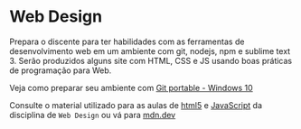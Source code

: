 # Web Design
Prepara o discente para ter habilidades com as ferramentas de desenvolvimento web em um ambiente com git, nodejs, npm e sublime text 3.
Serão produzidos alguns site com HTML, CSS e JS usando boas práticas de programação para Web.

Veja como preparar seu ambiente com [Git portable - Windows 10](https://youtu.be/CPPl0gNLYVg)

Consulte o material utilizado para as aulas de [html5](https://github.com/tmenegaz/webdesign/tree/master/html5/aula) e [JavaScript](https://github.com/tmenegaz/webdesign/tree/master/javaScript/aula) da disciplina de `Web Design` ou vá para [mdn.dev](https://mdn.dev)


